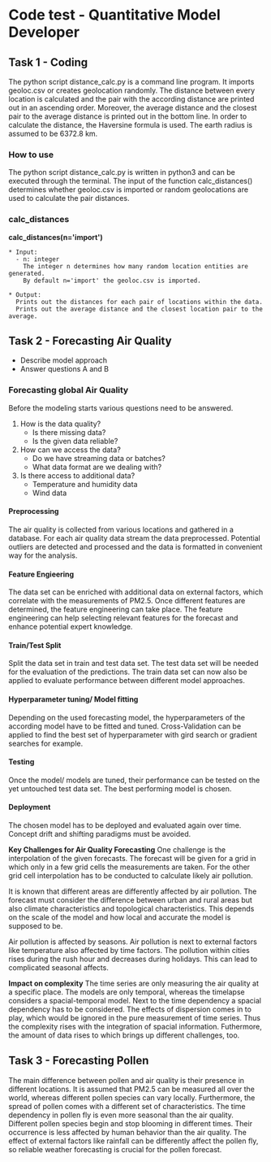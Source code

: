 # Code test - Quantitative Model Developer

## Task 1 - Coding

The python script distance_calc.py is a command line program. It imports geoloc.csv or creates geolocation randomly.
The distance between every location is calculated and the pair with the according distance are printed out in an ascending order.
Moreover, the average distance and the closest pair to the average distance is printed out in the bottom line.
In order to calculate the distance, the Haversine formula is used. The earth radius is assumed to be 6372.8 km.

### How to use
The python script distance_calc.py is written in python3 and can be executed through the terminal.
The input of the function calc_distances() determines whether geoloc.csv is imported or random geolocations are used to calculate the pair distances.


### calc_distances
**calc_distances(n='import')**

    * Input:
      - n: integer
        The integer n determines how many random location entities are generated.
        By default n='import' the geoloc.csv is imported.

    * Output:
      Prints out the distances for each pair of locations within the data.
      Prints out the average distance and the closest location pair to the average.


## Task 2 - Forecasting Air Quality
  * Describe model approach
  * Answer questions A and B

### Forecasting global Air Quality
Before the modeling starts various questions need to be answered.
1. How is the data quality?
   - Is there missing data?
   - Is the given data reliable?
2. How can we access the data?
   - Do we have streaming data or batches?
   - What data format are we dealing with?
3. Is there access to additional data?
   - Temperature and humidity data
   - Wind data

#### Preprocessing
The air quality is collected from various locations and gathered in a database.
For each air quality data stream the data preprocessed.
Potential outliers are detected and processed and the data is formatted in convenient way for the analysis.

#### Feature Engieering
The data set can be enriched with additional data on external factors, which correlate with the measurements of PM2.5. Once different features are determined, the feature engineering can take place.
The feature engineering can help selecting relevant features for the forecast and enhance potential expert knowledge.

#### Train/Test Split
Split the data set in train and test data set. The test data set will be needed for the evaluation of the predictions. The train data set can now also be applied to evaluate performance between different model approaches.

#### Hyperparameter tuning/ Model fitting
Depending on the used forecasting model, the hyperparameters of the according model have to be fitted and tuned. Cross-Validation can be applied to find the best set of hyperparameter with gird search or gradient searches for example.

#### Testing
Once the model/ models are tuned, their performance can be tested on the yet untouched test data set.
The best performing model is chosen.

#### Deployment
The chosen model has to be deployed and evaluated again over time. Concept drift and shifting paradigms must be avoided.


**Key Challenges for Air Quality Forecasting**
One challenge is the interpolation of the given forecasts.
The forecast will be given for a grid in which only in a few grid cells the measurements are taken. For the other grid cell interpolation has to be conducted to calculate likely air pollution.

It is known that different areas are differently affected by air pollution. The forecast must consider the difference between urban and rural areas but also climate characteristics and topological characteristics. This depends on the scale of the model and how local and accurate the model is supposed to be.

Air pollution is affected by seasons. Air pollution is next to external factors like temperature also affected by time factors. The pollution within cities rises during the rush hour and decreases during holidays. This can lead to complicated seasonal affects.

**Impact on complexity**
The time series are only measuring the air quality at a specific place. The models are only temporal, whereas the timelapse considers a spacial-temporal model. Next to the time dependency a spacial dependency has to be considered. The effects of dispersion comes in to play, which would be ignored in the pure measurement of time series. Thus the complexity rises with the integration of spacial information. Futhermore, the amount of data rises to which brings up different challenges, too.


## Task 3 - Forecasting Pollen

The main difference between pollen and air quality is their presence in different locations. It is assumed that PM2.5 can be measured all over the world, whereas different pollen species can vary locally.
Furthermore, the spread of pollen comes with a different set of characteristics. The time dependency in pollen fly is even more seasonal than the air quality. Different pollen species begin and stop blooming in different times. Their occurrence is less affected by human behavior than the air quality. 
The effect of external factors like rainfall can be differently affect the pollen fly, so reliable weather forecasting is crucial for the pollen forecast.
